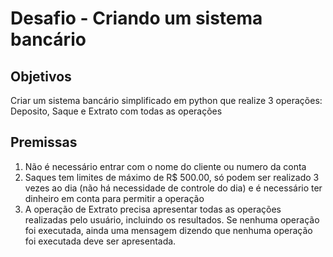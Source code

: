 # Desafio - Criando um sistema bancário

## Objetivos
 Criar um sistema bancário simplificado em python que realize 3 operações: Deposito, Saque e Extrato com todas as operações

## Premissas
 1. Não é necessário entrar com o nome do cliente ou numero da conta
 2. Saques tem limites de máximo de R$ 500.00, só podem ser realizado 3 vezes ao dia (não há necessidade de controle do dia) e é necessário ter dinheiro em conta para permitir a operação
 3. A operação de Extrato precisa apresentar todas as operações realizadas pelo usuário, incluindo os resultados. Se nenhuma operação foi executada, ainda uma mensagem dizendo que nenhuma operação foi executada deve ser apresentada. 


 
